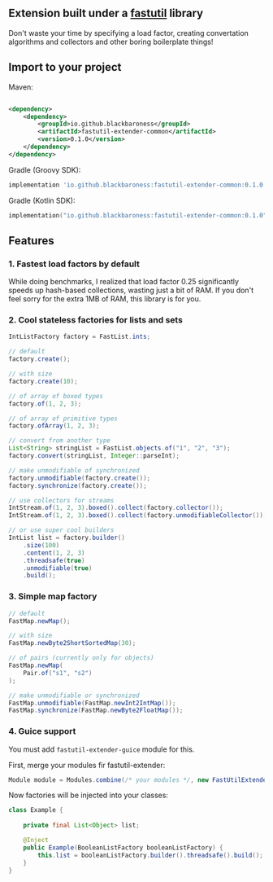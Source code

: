 ## Extension built under a [fastutil](https://github.com/vigna/fastutil) library

Don't waste your time by specifying a load factor, creating convertation algorithms and
collectors and other boring boilerplate things!

## Import to your project

Maven:

```xml

<dependency>
    <dependency>
        <groupId>io.github.blackbaroness</groupId>
        <artifactId>fastutil-extender-common</artifactId>
        <version>0.1.0</version>
    </dependency>
</dependency>
```

Gradle (Groovy SDK):

```groovy
implementation 'io.github.blackbaroness:fastutil-extender-common:0.1.0'
```

Gradle (Kotlin SDK):

```kotlin
implementation("io.github.blackbaroness:fastutil-extender-common:0.1.0")
```

## Features

### 1. Fastest load factors by default

While doing benchmarks, I realized that load factor 0.25 significantly speeds up
hash-based collections, wasting just a bit of RAM. If you don't feel sorry for the
extra 1MB of RAM, this library is for you.

### 2. Cool stateless factories for lists and sets

```java
IntListFactory factory = FastList.ints;

// default
factory.create();

// with size
factory.create(10);

// of array of boxed types
factory.of(1, 2, 3);

// of array of primitive types
factory.ofArray(1, 2, 3);

// convert from another type
List<String> stringList = FastList.objects.of("1", "2", "3");
factory.convert(stringList, Integer::parseInt);

// make unmodifiable of synchronized
factory.unmodifiable(factory.create());
factory.synchronize(factory.create());

// use collectors for streams
IntStream.of(1, 2, 3).boxed().collect(factory.collector());
IntStream.of(1, 2, 3).boxed().collect(factory.unmodifiableCollector());

// or use super cool builders
IntList list = factory.builder()
    .size(100)
    .content(1, 2, 3)
    .threadsafe(true)
    .unmodifiable(true)
    .build();
```

### 3. Simple map factory

```java
// default
FastMap.newMap();

// with size
FastMap.newByte2ShortSortedMap(30);

// of pairs (currently only for objects)
FastMap.newMap(
    Pair.of("s1", "s2")
);

// make unmodifiable or synchronized
FastMap.unmodifiable(FastMap.newInt2IntMap());
FastMap.synchronize(FastMap.newByte2FloatMap());
```

### 4. Guice support

You must add `fastutil-extender-guice` module for this.

First, merge your modules fir fastutil-extender:

```java
Module module = Modules.combine(/* your modules */, new FastUtilExtenderFactoriesModule());
```

Now factories will be injected into your classes:
```java
class Example {
    
    private final List<Object> list;

    @Inject
    public Example(BooleanListFactory booleanListFactory) {
        this.list = booleanListFactory.builder().threadsafe().build();
    }
}
```
